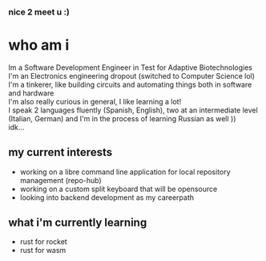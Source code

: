### nice 2 meet u :)

# who am i
Im a Software Development Engineer in Test for Adaptive Biotechnologies  
I'm an Electronics engineering dropout (switched to Computer Science lol)  
I'm a tinkerer, like building circuits and automating things both in software and hardware  
I'm also really curious in general, I like learning a lot!  
I speak 2 languages fluently (Spanish, English), two at an intermediate level (Italian, German) and I'm in the process of learning Russian as well ))  
idk...  

## my current interests
- working on a libre command line application for local repository management (repo-hub)
- working on a custom split keyboard that will be opensource
- looking into backend development as my careerpath

## what i'm currently learning
- rust for rocket
- rust for wasm

<!--
woowie
-->
